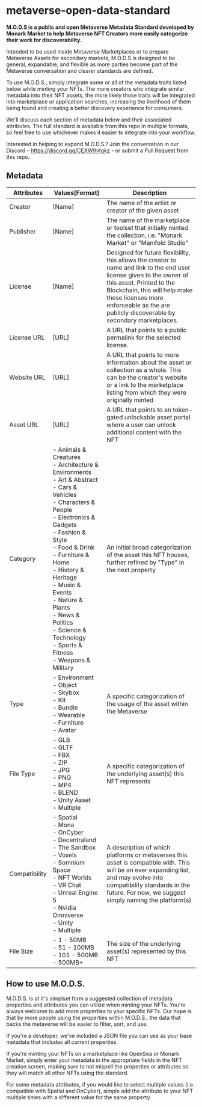 # metaverse-open-data-standard
**M.O.D.S is a public and open Metaverse Metadata Standard developed by Monark Market to help Metaverse NFT Creators more easily categorize their work for discoverability.**

Intended to be used inside Metaverse Marketplaces or to prepare Metaverse Assets for secondary markets, M.O.D.S is designed to be general, expandable, and flexible as more parties become part of the Metaverse conversation and clearer standards are defined.

To use M.O.D.S., simply integrate some or all of the metadata traits listed below while minting your NFTs. The more creators who integrate similar metadata into their NFT assets, the more likely those traits will be integrated into marketplace or application searches, increasing the likelihood of them being found and creating a better discovery experience for consumers.

We'll discuss each section of metadata below and their associated attributes. The full standard is available from this repo in multiple formats, so feel free to use whichever makes it easier to integrate into your workflow.

Interested in helping to expand M.O.D.S.? Join the conversation in our Discord - https://discord.gg/CEXW9vtgkz - or submit a Pull Request from this repo.

## Metadata

| Attributes | Values[Format] | Description |
| ------ | ------ | ------ |
| Creator | [Name] | The name of the artist or creator of the given asset |
| Publisher | [Name] | The name of the marketplace or toolset that initially minted the collection, i.e. "Monark Market" or "Manifold Studio" |
| License | [Name] | Designed for future flexibility, this allows the creator to name and link to the end user license given to the owner of this asset. Printed to the Blockchain, this will help make these licenses more enforceable as the are publicly discoverable by secondary marketplaces.
| License URL | [URL] | A URL that points to a public permalink for the selected license. |
| Website URL | [URL] | A URL that points to more information about the asset or collection as a whole. This can be the creator's website or a link to the marketplace listing from which they were originally minted|
| Asset URL | [URL] | A URL that points to an token-gated unlockable asset portal where a user can unlock additional content with the NFT|
| Category | - Animals & Creatures<br /> - Architecture & Environments<br /> - Art & Abstract<br /> - Cars & Vehicles<br /> - Characters & People<br /> - Electronics & Gadgets<br /> - Fashion & Style<br /> - Food & Drink<br /> - Furniture & Home<br /> - History & Heritage<br /> - Music & Events<br /> - Nature & Plants<br /> - News & Politics<br /> - Science & Technology<br /> - Sports & Fitness<br /> - Weapons & Military | An initial broad categorization of the asset this NFT houses, further refined by "Type" in the next property|
| Type | - Environment<br /> - Object<br /> - Skybox<br /> - Kit<br /> - Bundle<br /> - Wearable<br /> - Furniture<br /> - Avatar | A specific categorization of the usage of the asset within the Metaverse |
| File Type | - GLB<br /> - GLTF<br /> - FBX<br /> - ZIP<br /> - JPG<br /> - PNG<br /> - MP4<br />  - BLEND<br /> - Unity Asset<br /> - Multiple  | A specific categorization of the underlying asset(s) this NFT represents |
| Compatibility | - Spatial<br /> - Mona<br /> - OnCyber<br /> - Decentraland<br /> - The Sandbox<br /> - Voxels<br /> - Somnium Space<br />- NFT Worlds<br /> - VR Chat<br /> - Unreal Engine 5<br /> - Nvidia Omniverse<br /> - Unity<br /> - Multiple<br />| A description of which platforms or metaverses this asset is compatible with. This will be an ever expanding list, and may evolve into compatibility standards in the future. For now, we suggest simply naming the platform(s) |
| File Size | - 1 - 50MB<br /> - 51 - 100MB<br /> - 101 - 500MB<br /> - 500MB+ | The size of the underlying asset(s) represented by this NFT |

## How to use M.O.D.S.

M.O.D.S. is at it's simplset form a suggested collection of metadata properties and attributes you can utilize when minting your NFTs. You're always welcome to add more properties to your specific NFTs. Our hope is that by more people using the properties within M.O.D.S., the data that backs the metaverse will be easier to filter, sort, and use.


If you're a developer, we've included a JSON file you can use as your base metadata that includes all current properties. 

If you're minting your NFTs on a marketplace like OpenSea or Monark Market, simply enter your metadata in the appropriate fields in the NFT creation screen, making sure to not mispell the properties or attributes so they will match all other NFTs using the standard.

For some metadata attributes, if you would like to select multiple values (i.e. compatible with Spatial and OnCyber), simple add the attribute to your NFT multiple times with a different value for the same property.
